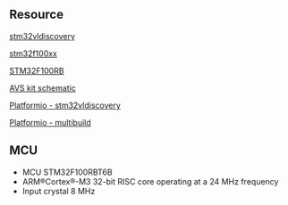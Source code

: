 ## Resource

[stm32vldiscovery](https://www.st.com/en/evaluation-tools/stm32vldiscovery.html)

[stm32f100xx](https://www.st.com/resource/en/datasheet/stm32f100cb.pdf)

[STM32F100RB](https://www.st.com/en/microcontrollers-microprocessors/stm32f100rb.html)

[AVS kit schematic](https://moodle.fel.cvut.cz/pluginfile.php/455536/course/section/75313/avs_complet_rot.pdf)

[Platformio - stm32vldiscovery](https://docs.platformio.org/en/stable/boards/ststm32/disco_f100rb.html)

[Platformio - multibuild](https://community.platformio.org/t/arduinio-build-upload-different-binaries/2575/3)

## MCU
- MCU STM32F100RBT6B
- ARM®Cortex®-M3 32-bit RISC core operating at a 24 MHz frequency
- Input crystal 8 MHz


